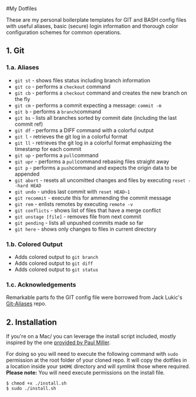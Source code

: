 #My Dotfiles

These are my personal boilerplate templates for GIT and BASH config files with useful aliases, basic (secure) login information and thorough color configuration schemes for common operations.

## 1. Git


### 1.a. Aliases
* ``git st`` - shows files status including branch information
* ``git co`` - performs a ``checkout`` command
* ``git cb`` - performs a ``checkout`` command and creates the new branch on the fly
* ``git cm`` - performs a commit expecting a message: ``commit -m``
* ``git b`` - performs a ``branch``command
* ``git bs`` - lists all branches sorted by commit date (including the last commit ref)
* ``git df`` - performs a DIFF command with a colorful output
* ``git l`` - retrieves the git log in a colorful format
* ``git ll`` - retrieves the git log in a colorful format emphasizing the timestamp for each commit
* ``git up`` - performs a ``pull``command
* ``git upr`` - performs a ``pull``command rebasing files straight away
* ``git p`` - performs a ``push``command and expects the origin data to be appended
* ``git abort`` - resets all uncomitted changes and files by executing ``reset --hard HEAD``
* ``git undo`` - undos last commit with ``reset HEAD~1``
* ``git recommit`` - execute this for ammending the commit message
* ``git rem`` - enlists remotes by executing ``remote -v``
* ``git conflicts`` - shows list of files that have a merge conflict
* ``git unstage [file]`` - removes file from next commit
* ``git pending`` - lists all unpushed commits made so far
* ``git here`` - shows only changes to files in current directory

### 1.b. Colored Output
* Adds colored output to `git branch`
* Adds colored output to `git diff`
* Adds colored output to `git status`

### 1.c. Acknowledgements

Remarkable parts fo the GIT config file were borrowed from Jack Lukic's [Git-Aliases](https://github.com/jlukic/Git-Aliases) repo.

## 2. Installation

If you're on a Mac/ you can leverage the install script included, mostly inspired by the one [provided by Paul Miller](https://github.com/paulmillr/dotfiles).

For doing so you will need to execute the following command with ```sudo``` permission at the root folder of your cloned repo. It will copy the dotfiles in a location inside your ``$HOME`` directory and will *symlink* those where required. **Please note:** You will need execute permissions on the install file.

```
$ chmod +x ./install.sh
$ sudo ./install.sh
```

